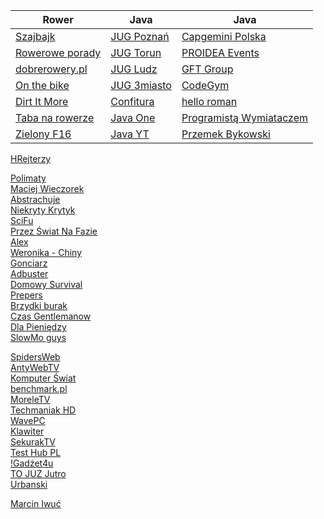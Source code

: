 Rower                                                                                     | Java                                                                                 | Java
----------------------------------------------------------------------------------------- | ------------------------------------------------------------------------------------ | ------------------------------------------------------------------------------------
[Szajbajk](https://www.youtube.com/channel/UCj_XEf7oed3iSWHbUCWsgGw/videos)               | [JUG Poznań](https://www.youtube.com/channel/UCNQqIfvcYb1nWNFP-X1woAQ/videos)        | [Capgemini Polska](https://www.youtube.com/channel/UCgOGj-zvVJAOG8hecLH3oMA/videos)
[Rowerowe porady](https://www.youtube.com/user/roweroweporady/videos)                     | [JUG Torun](https://www.youtube.com/channel/UCLuHypXd9ODOivs7gRpxNZg/videos)         | [PROIDEA Events](https://www.youtube.com/user/PROIDEAconferences/videos)
[dobrerowery.pl](https://www.youtube.com/channel/UCgbnwxGAINTV2CCK1WWtiAQ/videos)         | [JUG Ludz](https://www.youtube.com/user/juglodz/videos)                              | [GFT Group](https://www.youtube.com/c/Gft_Group/videos)
[On the bike](https://www.youtube.com/user/onthebikedotcom/videos)                        | [JUG 3miasto](https://www.youtube.com/channel/UCU5x5RmlIUUTyZIQKZkXHUw/videos)       | [CodeGym](https://www.youtube.com/channel/UCkrztSaBYw1aZO8a9lB9ykA/videos)
[Dirt It More](https://www.youtube.com/c/DirtItMore/videos)                               | [Confitura](https://www.youtube.com/user/confiturapl/playlists)                      | [hello roman](https://www.youtube.com/c/helloroman/videos)
[Taba na rowerze](https://www.youtube.com/channel/UCYUxfC6LFeVAYrTXpisrVJA/videos)        | [Java One](https://www.youtube.com/channel/UCdDhYMT2USoLdh4SZIsu_1g)                 | [Programistą Wymiataczem](https://www.youtube.com/channel/UCAui1BOGjOPM-ur9Zxtye_Q/videos)
[Zielony F16](https://www.youtube.com/user/ZielonyF16/videos)                             | [Java YT](https://www.youtube.com/user/java)                                         | [Przemek Bykowski](https://www.youtube.com/c/PrzemekBykowski/videos)

[HRejterzy](https://www.youtube.com/c/HRejterzy/videos)<br/>

[Polimaty](https://www.youtube.com/user/Polimaty/videos)<br/>
[Maciej Wieczorek](https://www.youtube.com/c/MaciejWieczorek/videos)<br/>
[Abstrachuje](https://www.youtube.com/user/AbstrachujeTV/videos)<br/>
[Niekryty Krytyk](https://www.youtube.com/user/Macfra84/videos)<br/>
[SciFu](https://www.youtube.com/user/SciTeraz/videos)<br/>
[Przez Świat Na Fazie](https://www.youtube.com/channel/UC8uYStXS2ElBFLZVfuYzIxg/videos)<br/>
[Alex](https://www.youtube.com/channel/UCQXS7JpIdulNnIfwDx5bkIg/videos)<br/>
[Weronika - Chiny](https://www.youtube.com/user/notsofreakk/videos)<br/>
[Gonciarz](https://www.youtube.com/user/wybuchajacebeczki/videos)<br/>
[Adbuster](https://www.youtube.com/user/bankowo1/videos)<br/>
[Domowy Survival](https://www.youtube.com/user/DomowySurvival/videos)<br/>
[Prepers](https://www.youtube.com/channel/UCMu4P84tJjP3L5HiJ7ykknQ/videos)<br/>
[Brzydki burak](https://www.youtube.com/user/BrzydkiBurak/videos)<br/>
[Czas Gentlemanow](https://www.youtube.com/user/CzasGentlemanow/videos)<br/>
[Dla Pieniędzy](https://www.youtube.com/channel/UCyHVSusYgnxrGGfx0SOHekw/videos)<br/>
[SlowMo guys](https://www.youtube.com/user/theslowmoguys/videos)<br/>

[SpidersWeb](https://www.youtube.com/user/tvspidersweb/videos)<br/>
[AntyWebTV](https://www.youtube.com/user/AntywebTV/videos)<br/>
[Komputer Świat](https://www.youtube.com/user/KomputerSwiatOnline/videos)<br/>
[benchmark.pl](https://www.youtube.com/user/benchmarkpl/videos)<br/>
[MoreleTV](https://www.youtube.com/user/MoreleTV/videos)<br/>
[Techmaniak HD](https://www.youtube.com/channel/UCpcpLkGxmT2kln46R0enOZw/videos)<br/>
[WavePC](https://www.youtube.com/user/DawidN20v2/videos)<br/>
[Klawiter](https://www.youtube.com/channel/UCLr4hMhk_2KE0GUBSBrspGA/videos)<br/>
[SekurakTV](https://www.youtube.com/channel/UCfxk5idSdKXTEqAOa8YXIgw/videos)<br/>
[Test Hub PL](https://www.youtube.com/user/TestHubPL/videos)<br/>
[!Gadżet4u](https://www.youtube.com/channel/UCkfLvhUZPltL-1hFdwP0Cgg/videos)<br/>
[TO JUZ Jutro](https://www.youtube.com/channel/UCv9wKjBogC5AVG54s_Imn0A/videos)<br/>
[Urbanski](https://www.youtube.com/user/twardyreset/videos)<br/>

[Marcin Iwuć](https://www.youtube.com/c/MarcinIwućFBO/videos)<br/>
